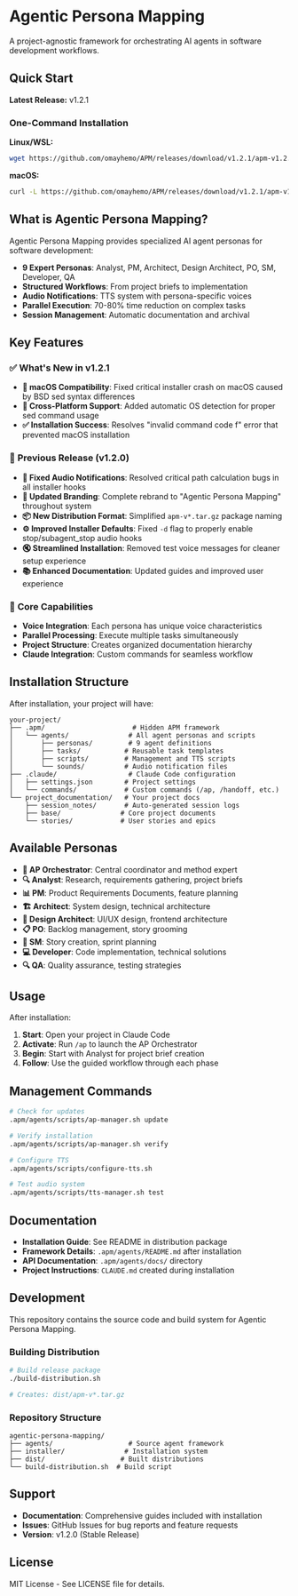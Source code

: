 # Agentic Persona Mapping

A project-agnostic framework for orchestrating AI agents in software development workflows.

## Quick Start

**Latest Release:** v1.2.1

### One-Command Installation

**Linux/WSL:**
```bash
wget https://github.com/omayhemo/APM/releases/download/v1.2.1/apm-v1.2.1.tar.gz && tar -xzf apm-v1.2.1.tar.gz && cd apm-v1.2.1 && ./installer/install.sh
```

**macOS:**
```bash
curl -L https://github.com/omayhemo/APM/releases/download/v1.2.1/apm-v1.2.1.tar.gz -o apm-v1.2.1.tar.gz && tar -xzf apm-v1.2.1.tar.gz && cd apm-v1.2.1 && ./installer/install.sh
```

## What is Agentic Persona Mapping?

Agentic Persona Mapping provides specialized AI agent personas for software development:

- **9 Expert Personas**: Analyst, PM, Architect, Design Architect, PO, SM, Developer, QA
- **Structured Workflows**: From project briefs to implementation
- **Audio Notifications**: TTS system with persona-specific voices  
- **Parallel Execution**: 70-80% time reduction on complex tasks
- **Session Management**: Automatic documentation and archival

## Key Features

### ✅ **What's New in v1.2.1**
- **🍎 macOS Compatibility**: Fixed critical installer crash on macOS caused by BSD sed syntax differences
- **🔧 Cross-Platform Support**: Added automatic OS detection for proper sed command usage
- **✅ Installation Success**: Resolves "invalid command code f" error that prevented macOS installation

### 🔄 **Previous Release (v1.2.0)**
- **🔧 Fixed Audio Notifications**: Resolved critical path calculation bugs in all installer hooks
- **🎨 Updated Branding**: Complete rebrand to "Agentic Persona Mapping" throughout system
- **📦 New Distribution Format**: Simplified `apm-v*.tar.gz` package naming
- **⚙️ Improved Installer Defaults**: Fixed `-d` flag to properly enable stop/subagent_stop audio hooks
- **🔇 Streamlined Installation**: Removed test voice messages for cleaner setup experience
- **📚 Enhanced Documentation**: Updated guides and improved user experience

### 🎯 **Core Capabilities**
- **Voice Integration**: Each persona has unique voice characteristics
- **Parallel Processing**: Execute multiple tasks simultaneously
- **Project Structure**: Creates organized documentation hierarchy
- **Claude Integration**: Custom commands for seamless workflow

## Installation Structure

After installation, your project will have:

```
your-project/
├── .apm/                      # Hidden APM framework
│   └── agents/               # All agent personas and scripts
│       ├── personas/         # 9 agent definitions  
│       ├── tasks/           # Reusable task templates
│       ├── scripts/         # Management and TTS scripts
│       └── sounds/          # Audio notification files
├── .claude/                  # Claude Code configuration
│   ├── settings.json        # Project settings
│   └── commands/            # Custom commands (/ap, /handoff, etc.)
└── project_documentation/   # Your project docs
    ├── session_notes/       # Auto-generated session logs
    ├── base/               # Core project documents
    └── stories/            # User stories and epics
```

## Available Personas

- **🎯 AP Orchestrator**: Central coordinator and method expert
- **🔍 Analyst**: Research, requirements gathering, project briefs  
- **📊 PM**: Product Requirements Documents, feature planning
- **🏗️ Architect**: System design, technical architecture
- **🎨 Design Architect**: UI/UX design, frontend architecture
- **📋 PO**: Backlog management, story grooming
- **🏃 SM**: Story creation, sprint planning
- **💻 Developer**: Code implementation, technical solutions
- **🔍 QA**: Quality assurance, testing strategies

## Usage

After installation:

1. **Start**: Open your project in Claude Code
2. **Activate**: Run `/ap` to launch the AP Orchestrator
3. **Begin**: Start with Analyst for project brief creation
4. **Follow**: Use the guided workflow through each phase

## Management Commands

```bash
# Check for updates
.apm/agents/scripts/ap-manager.sh update

# Verify installation
.apm/agents/scripts/ap-manager.sh verify

# Configure TTS
.apm/agents/scripts/configure-tts.sh

# Test audio system
.apm/agents/scripts/tts-manager.sh test
```

## Documentation

- **Installation Guide**: See README in distribution package
- **Framework Details**: `.apm/agents/README.md` after installation
- **API Documentation**: `.apm/agents/docs/` directory
- **Project Instructions**: `CLAUDE.md` created during installation

## Development

This repository contains the source code and build system for Agentic Persona Mapping.

### Building Distribution

```bash
# Build release package
./build-distribution.sh

# Creates: dist/apm-v*.tar.gz
```

### Repository Structure

```
agentic-persona-mapping/
├── agents/                   # Source agent framework
├── installer/               # Installation system
├── dist/                   # Built distributions
└── build-distribution.sh  # Build script
```

## Support

- **Documentation**: Comprehensive guides included with installation
- **Issues**: GitHub Issues for bug reports and feature requests
- **Version**: v1.2.0 (Stable Release)

## License

MIT License - See LICENSE file for details.